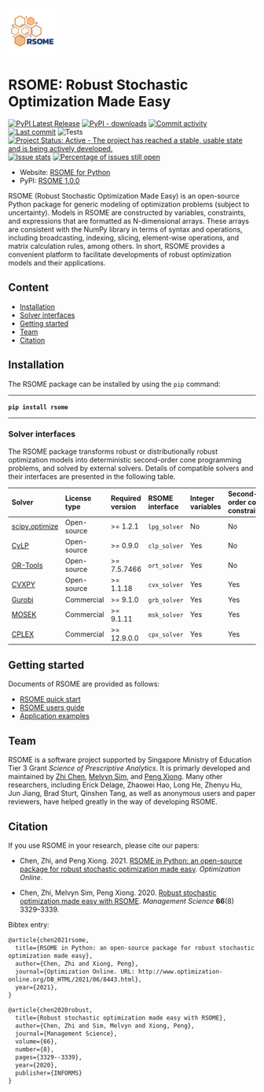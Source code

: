 <img src="https://github.com/XiongPengNUS/rsome/blob/master/rsologo.png?raw=true" width=100>

# RSOME: Robust Stochastic Optimization Made Easy

[![PyPI Latest Release](https://img.shields.io/pypi/v/rsome.svg)](https://pypi.org/project/rsome/)
[![PyPI - downloads](https://img.shields.io/pypi/dm/rsome?label=PyPI%20downloads)](https://pypi.org/project/rsome/)
[![Commit activity](https://img.shields.io/github/commit-activity/m/xiongpengnus/rsome)](https://github.com/XiongPengNUS/rsome/graphs/commit-activity)
[![Last commit](https://img.shields.io/github/last-commit/xiongpengnus/rsome)](https://github.com/XiongPengNUS/rsome/graphs/commit-activity)
![Tests](https://github.com/XiongPengNUS/rsome/actions/workflows/test.yml/badge.svg)
[![Project Status: Active - The project has reached a stable, usable state and is being actively developed.](http://www.repostatus.org/badges/latest/active.svg)](http://www.repostatus.org/#active)
[![Issue stats](http://isitmaintained.com/badge/resolution/xiongpengnus/rsome.svg)](http://isitmaintained.com/project/xiongpengnus/rsome)
[![Percentage of issues still open](http://isitmaintained.com/badge/open/xiongpengnus/rsome.svg)](http://isitmaintained.com/project/xiongpengnus/rsome "Percentage of issues still open")

- Website: [RSOME for Python](https://xiongpengnus.github.io/rsome/)
- PyPI: [RSOME 1.0.0](https://pypi.org/project/rsome/)

RSOME (Robust Stochastic Optimization Made Easy) is an open-source Python package for generic modeling of optimization problems (subject to uncertainty). Models in RSOME are constructed by variables, constraints, and expressions that are formatted as N-dimensional arrays. These arrays are consistent with the NumPy library in terms of syntax and operations, including broadcasting, indexing, slicing, element-wise operations, and matrix calculation rules, among others. In short, RSOME provides a convenient platform to facilitate developments of robust optimization models and their applications.

## Content

- [Installation](#section2)
- [Solver interfaces](#section3)
- [Getting started](#section4)
- [Team](#section5)
- [Citation](#section6)

## Installation <a id="section2"></a>

The RSOME package can be installed by using the <code>pip</code> command:
***
**`pip install rsome`**
***

### Solver interfaces <a id="section3"></a>

The RSOME package transforms robust or distributionally robust optimization models into deterministic second-order cone programming problems, and solved by external solvers. Details of compatible solvers and their interfaces are presented in the following table.

| Solver | License  type | Required version | RSOME interface |Integer variables| Second-order cone constraints|
|:-------|:--------------|:-----------------|:----------------|:------------------------|:---------------------|
|[scipy.optimize](https://docs.scipy.org/doc/scipy/reference/optimize.html)| Open-source | >= 1.2.1 | `lpg_solver` | No | No |
|[CyLP](https://github.com/coin-or/cylp)| Open-source | >= 0.9.0 | `clp_solver` | Yes | No |
|[OR-Tools](https://developers.google.com/optimization/install) | Open-source | >= 7.5.7466 | `ort_solver` | Yes | No |
|[CVXPY](https://www.cvxpy.org/install/index.html) | Open-source | >= 1.1.18 | `cvx_solver` | Yes | Yes |
|[Gurobi](https://www.gurobi.com/documentation/9.0/quickstart_mac/ins_the_anaconda_python_di.html)| Commercial | >= 9.1.0 | `grb_solver` | Yes | Yes |
|[MOSEK](https://docs.mosek.com/9.2/pythonapi/install-interface.html) | Commercial | >= 9.1.11 | `msk_solver` | Yes | Yes |
|[CPLEX](https://www.ibm.com/support/knowledgecenter/en/SSSA5P_12.8.0/ilog.odms.cplex.help/CPLEX/GettingStarted/topics/set_up/Python_setup.html) | Commercial | >= 12.9.0.0 | `cpx_solver` | Yes | Yes |

## Getting started <a id="section4"></a>

Documents of RSOME are provided as follows:
- [RSOME quick start](https://xiongpengnus.github.io/rsome/)
- [RSOME users guide](https://xiongpengnus.github.io/rsome/user_guide)
- [Application examples](https://xiongpengnus.github.io/rsome/examples)

## Team <a id="section5"></a>

RSOME is a software project supported by Singapore Ministry of Education Tier 3 Grant *Science of Prescriptive Analytics*. It is primarly developed and maintained by [Zhi Chen](https://www.cb.cityu.edu.hk/staff/zchen96/), [Melvyn Sim](https://bizfaculty.nus.edu.sg/faculty-details/?profId=127), and [Peng Xiong](https://bizfaculty.nus.edu.sg/faculty-details/?profId=543). Many other researchers, including Erick Delage, Zhaowei Hao, Long He, Zhenyu Hu, Jun Jiang, Brad Sturt, Qinshen Tang, as well as anonymous users and paper reviewers, have helped greatly in the way of developing RSOME.

## Citation <a id="section6">

If you use RSOME in your research, please cite our papers:

- Chen, Zhi, and Peng Xiong. 2021. [RSOME in Python: an open-source package for robust stochastic optimization made easy](http://www.optimization-online.org/DB_HTML/2021/06/8443.html). <i>Optimization Online</i>.

- Chen, Zhi, Melvyn Sim, Peng Xiong. 2020. [Robust stochastic optimization made easy with RSOME](https://pubsonline.informs.org/doi/abs/10.1287/mnsc.2020.3603). <i>Management Science</i> <b>66</b>(8) 3329–3339.

Bibtex entry:

```
@article{chen2021rsome,
  title={RSOME in Python: an open-source package for robust stochastic optimization made easy},
  author={Chen, Zhi and Xiong, Peng},
  journal={Optimization Online. URL: http://www.optimization-online.org/DB_HTML/2021/06/8443.html},
  year={2021},
}
```

```
@article{chen2020robust,
  title={Robust stochastic optimization made easy with RSOME},
  author={Chen, Zhi and Sim, Melvyn and Xiong, Peng},
  journal={Management Science},
  volume={66},
  number={8},
  pages={3329--3339},
  year={2020},
  publisher={INFORMS}
}
```
